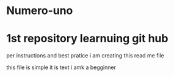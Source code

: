# Numero-uno
<h1> 1st repository learnuing git hub </h1>
<p> per instructions and best pratice i am creating this read me file </p>
this file is simple
it is text
i amk a begginner
